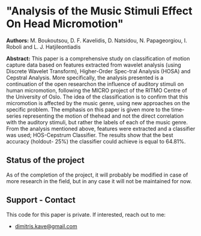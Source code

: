 # "Analysis of the Music Stimuli Effect On Head Micromotion"

**Authors:** M. Boukoutsou, D. F. Kavelidis, D. Natsidou, N. Papageorgiou, I. Roboli and L. J. Hatjileontiadis

**Abstract:** This paper is a comprehensive study on classification of motion capture data based on features extracted from wavelet analysis (using Discrete Wavelet Transform), Higher-Order Spec-tral  Analysis  (HOSA)  and  Cepstral  Analysis.  More  specifically, the  analysis  presented  is  a  continuation  of  the  open  researchon  the  influence  of  auditory  stimuli  on  human  micromotion, following  the  MICRO  project  of  the  RITMO  Centre  of  the University of Oslo. The idea of the classification is to confirm that this micromotion is affected by the music genre, using new approaches on the specific problem. The emphasis on this paper is  given  more  to  the  time-series  representing  the  motion  of  thehead and not the direct correlation with the auditory stimuli, but rather  the  labels  of  each  of  the  music  genre.  From  the  analysis mentioned above, features were extracted and a classifier was used; HOS-Cepstrum Classifier. The results show that the best accuracy (holdout- 25%) the classifier  could  achieve  is  equal  to  64.81%.

## Status of the project
As of the completion of the project, it will probably be modified in case of more research in the field, but in any case it will not be maintained for now.

## Support - Contact
This code for this paper is private. If interested, reach out to me:
- dimitris.kave@gmail.com
